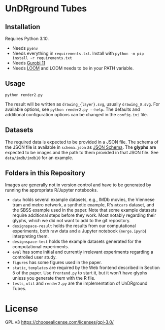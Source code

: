 # UnDRground Tubes

## Installation

Requires Python 3.10.

* Needs `pyenv`
* Needs everything in `requirements.txt`. Install with `python -m pip install -r requirements.txt`
* Needs [Gurobi 11](https://www.gurobi.com/)
* Needs [LOOM](https://github.com/ad-freiburg/loom) and LOOM needs to be in your PATH variable.

## Usage

`python render2.py`

The result will be written as `drawing_{layer}.svg`, usually `drawing_0.svg`. For available options, see `python render2.py --help`. The defaults and additional configuration options can be changed in the `config.ini` file.

## Datasets

The required data is expected to be provided in a JSON file. The schema of the JSON file is available in `schema.json` as [JSON Schema](https://json-schema.org/). The **glyphs** are expected to be images and the path to them provided in that JSON file. See `data/imdb/imdb10` for an example.

## Folders in this Repository

Images are generally not in version control and have to be generated by running the appropriate R/Jupyter notebooks.

* `data` holds several example datasets, e.g., IMDb movies, the Viennese tram and metro network, a synthetic example, R's `mtcars` dataset, and the SBSS example used in the paper. Note that some example datasets require additional steps before they work. Most notably regarding their glyphs, which we did not want to add to the git repository.
* `designspace-result` holds the results from our computational experiments, both raw data and a Jupyter notebook (`merge.ipynb`) interpreting them.
* `designspace-test` holds the example datasets generated for the computational experiments.
* `eval` has some initial and currently irrelevant experiments regarding a controlled user study.
* `figures` has some figures used in the paper.
* `static`, `templates` are required by the Web frontend described in Section 5 of the paper. Use `frontend.py` to start it, but it won't have glyphs unless you generate them with the R file.
* `tests`, `util` and `render2.py` are the implementation of UnDRground Tubes.

# License

GPL v3 https://choosealicense.com/licenses/gpl-3.0/
